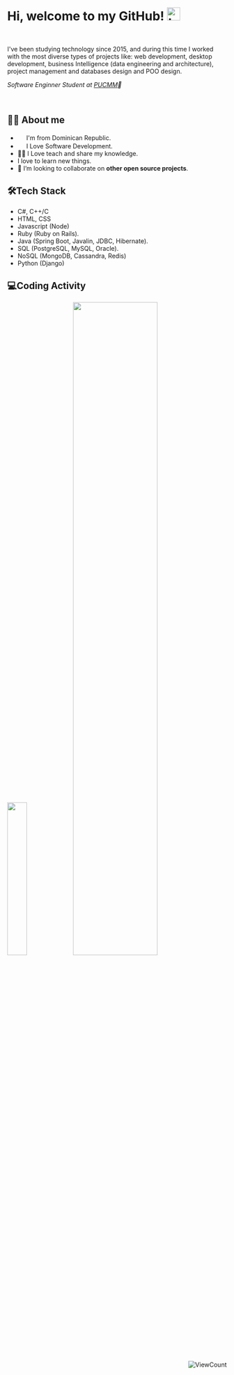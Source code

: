 <!--
### Hi there 👋

**domielias/domielias** is a ✨ _special_ ✨ repository because its `README.md` (this file) appears on your GitHub profile.

Here are some ideas to get you started:

- 🔭 I’m currently working on ...
- 🌱 I’m currently learning ...
- 👯 I’m looking to collaborate on ...
- 🤔 I’m looking for help with ...
- 💬 Ask me about ...
- 📫 How to reach me: ...
- 😄 Pronouns: ...
- ⚡ Fun fact: ...
-->
# Hi, welcome to my GitHub! <img width="30" src="https://emojis.slackmojis.com/emojis/images/1577982316/7421/typingcat.gif?1577982316" alt="typingcat" />
<br>

I've been studying technology since 2015, and during this time I worked with the most diverse types of projects like: web development, desktop development, business Intelligence (data engineering and architecture), project management and databases design and POO design. 


*Software Enginner Student at [PUCMM](https://www.pucmm.edu.do/)🏢*

<br>

## 👩‍💻 About me
* <img width="16" src="https://upload.wikimedia.org/wikipedia/commons/thumb/9/9f/Flag_of_the_Dominican_Republic.svg/1200px-Flag_of_the_Dominican_Republic.svg.png" /> I'm from Dominican Republic.
* <img width="16" src="https://about.gitlab.com/images/blogimages/GitLab-Dev.png" alt="" /> I Love Software Development.
* 👩‍🏫 I Love teach and share my knowledge.
* I love to learn new things.
* 👯 I’m looking to collaborate on **other open source projects**.


## 🛠️Tech Stack
* C#, C++/C
* HTML, CSS
* Javascript (Node)
* Ruby (Ruby on Rails).
* Java (Spring Boot, Javalin, JDBC, Hibernate).
* SQL (PostgreSQL, MySQL, Oracle).
* NoSQL (MongoDB, Cassandra, Redis)
* Python (Django)
    

## 💻Coding Activity

<img src="https://github-readme-stats.vercel.app/api/top-langs/?username=domielias&theme=dark" width="30%" /><img src="https://github-readme-stats.vercel.app/api?username=domielias&theme=dark" width="62%" />
<br>
    

<div align="right">
  
![ViewCount](https://views.whatilearened.today/views/github/domielias/domielias.svg)
